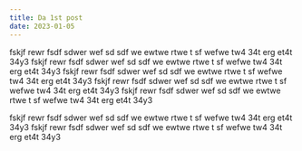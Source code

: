 ```yaml
---
title: Da 1st post
date: 2023-01-05 
---
```


fskjf rewr fsdf sdwer wef sd sdf we ewtwe rtwe t sf wefwe tw4 34t erg et4t 34y3
fskjf rewr fsdf sdwer wef sd sdf we ewtwe rtwe t sf wefwe tw4 34t erg et4t 34y3
fskjf rewr fsdf sdwer wef sd sdf we ewtwe rtwe t sf wefwe tw4 34t erg et4t 34y3
fskjf rewr fsdf sdwer wef sd sdf we ewtwe rtwe t sf wefwe tw4 34t erg et4t 34y3
fskjf rewr fsdf sdwer wef sd sdf we ewtwe rtwe t sf wefwe tw4 34t erg et4t 34y3

fskjf rewr fsdf sdwer wef sd sdf we ewtwe rtwe t sf wefwe tw4 34t erg et4t 34y3
fskjf rewr fsdf sdwer wef sd sdf we ewtwe rtwe t sf wefwe tw4 34t erg et4t 34y3
